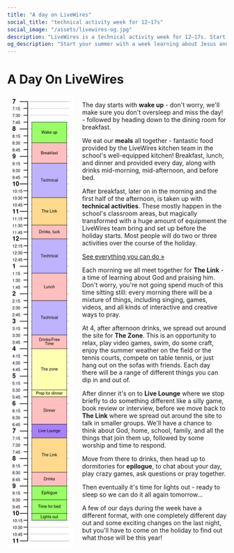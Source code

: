 ```yaml
---
title: "A day on LiveWires"
social_title: "technical activity week for 12–17s"
social_image: "/assets/livewires-og.jpg"
description: "LiveWires is a technical activity week for 12–17s. Start your summer learning about Jesus and technology."
og_description: "Start your summer with a week learning about Jesus and technology."
---
```


# A Day On LiveWires

<div class="columns" style="grid-template-columns: 1fr 2.2fr;">
<img src="/assets/timetable.png" alt="A graphic showing the breakdown of the day in 15 minute chunks">
<div>

The day starts with **wake up** - don't worry, we'll make sure you don't oversleep and miss the day! - followed by heading down to the dining room for breakfast.

We eat our **meals** all together - fantastic food provided by the LiveWires kitchen team in the school's well-equipped kitchen! Breakfast, lunch, and dinner and provided every day, along with drinks mid-morning, mid-afternoon, and before bed.

After breakfast, later on in the morning and the first half of the afternoon, is taken up with **technical activities**. These mostly happen in the school's classroom areas, but magically transformed with a huge amount of equipment the LiveWires team bring and set up before the holiday starts. Most people will do two or three activities over the course of the holiday.

[See everything you can do »](/tech/)

Each morning we all meet together for **The Link** - a time of learning about God and praising him. Don't worry, you're not going spend much of this time sitting still: every morning there will be a mixture of things, including singing, games, videos, and all kinds of interactive and creative ways to pray.

At 4, after afternoon drinks, we spread out around the site for **The Zone**. This is an opportunity to relax, play video games, swim, do some craft, enjoy the summer weather on the field or the tennis courts, compete on table tennis, or just hang out on the sofas with friends. Each day there will be a range of different things you can dip in and out of.

After dinner it's on to **Live Lounge** where we stop briefly to do something different like a silly game, book review or interview, before we move back to **The Link** where we spread out around the site to talk in smaller groups. We'll have a chance to think about God, home, school, family, and all the things that join them up, followed by some worship and time to respond.

Move from there to drinks, then head up to dormitories for **epilogue**, to chat about your day, play crazy games, ask questions or pray together.

Then eventually it's time for lights out - ready to sleep so we can do it all again tomorrow...

A few of our days during the week have a different format, with one completely different day out and some exciting changes on the last night, but you'll have to come on the holiday to find out what those will be this year!

</div>
</div>
